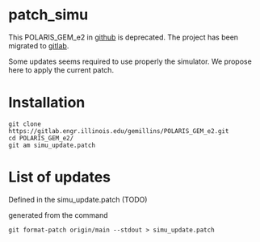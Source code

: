 # patch_simu

This POLARIS_GEM_e2 in [github](https://github.com/GEM-Illinois/POLARIS_GEM_e2) is deprecated. The project has been migrated to [gitlab](https://gitlab.engr.illinois.edu/gemillins/POLARIS_GEM_e2).

Some updates seems required to use properly the simulator. We propose here to apply the current patch.

# Installation 

```
git clone https://gitlab.engr.illinois.edu/gemillins/POLARIS_GEM_e2.git
cd POLARIS_GEM_e2/
git am simu_update.patch
```

# List of updates

Defined in the simu_update.patch
(TODO)


generated from the command

```
git format-patch origin/main --stdout > simu_update.patch
```